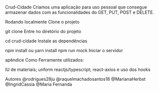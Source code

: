 Crud-Cidade
Criamos uma aplicação para uso pessoal que consegue armazenar dados com as funcionalidades do GET, PUT, POST e DELETE.

Rodando localmente
Clone o projeto

  git clone
Entre no diretório do projeto

  cd crud-cidade
Instale as dependências

  npm  install ou yarn install
npm run mock
Iniciar o servidor

apêndice
Como Ferramente utilizados:

IU de materiais; unform reactjs/typescript; react-axios e uso dos hooks

Autores
@rodrigues28ju
@raquelmachadosantos18
@MarianaHerbst
@IngridCassia
@Maria Fernanda

